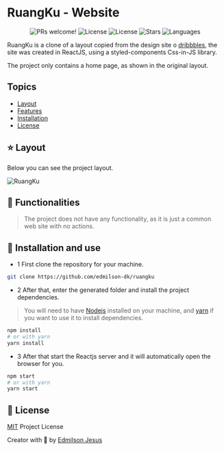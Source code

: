 # RuangKu - Website

<p align="center">
  <img src="https://img.shields.io/static/v1?label=RuangKu&message=Welcome&color=FFFFFF&labelColor=05C46B" alt="PRs welcome!" />
  <img alt="License" src="https://img.shields.io/static/v1?label=version&message=1.0&color=FFFFFF&labelColor=05C46B">
  <img alt="License" src="https://img.shields.io/static/v1?label=license&message=MIT&color=FFFFFF&labelColor=05C46B">
  <img alt="Stars" src="https://img.shields.io/github/stars/edmilson-dk/ruangku?color=FFFFFF&labelColor=05C46B">
  <img alt="Languages" src="https://img.shields.io/github/languages/count/edmilson-dk/ruangku?color=FFFFFF&labelColor=05C46B">
</p>

RuangKu is a clone of a layout copied from the design site o [dribbbles](https://dribbble.com/), the site was created in ReactJS, using a styled-components Css-in-JS library.

The project only contains a home page, as shown in the original layout.

## Topics 

* [Layout](#layout)
* [Features](#features)
* [Installation](#install)
* [License](#license)

<a id="layout"></a>
## ⭐ Layout

Below you can see the project layout.

![RuangKu](https://tlgur.com/d/GEzw9mPg)

<a id="features"></a>
## 🚀 Functionalities

> The project does not have any functionality, as it is just a common web site with no actions.

<a id="install"></a>
## 👷 Installation and use

* 1 First clone the repository for your machine.

```sh
git clone https://github.com/edmilson-dk/ruangku
```

* 2 After that, enter the generated folder and install the project dependencies.

> You will need to have [Nodejs](https://nodejs.org/) installed on your machine, and [yarn](https://yarnpkg.com/) if you want to use it to install dependencies.

```sh
npm install 
# or with yarn
yarn install
```
* 3 After that start the Reactjs server and it will automatically open the browser for you.

```sh
npm start 
# or with yarn 
yarn start
```

<a id="license"></a>
## 🤝 License

[MIT](https://github.com/edmilson-dk/ruangku/blob/main/LICENSE) Project License

Creator with 💙 by [Edmilson Jesus](https://www.linkedin.com/in/edmilson-jesus-4128711b5)
